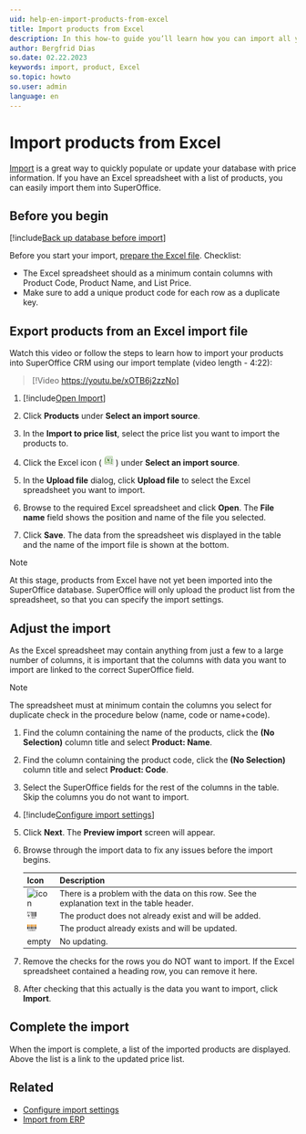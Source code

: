 ```yaml
---
uid: help-en-import-products-from-excel
title: Import products from Excel
description: In this how-to guide you’ll learn how you can import all your products, descriptions and product codes.
author: Bergfrid Dias
so.date: 02.22.2023
keywords: import, product, Excel
so.topic: howto
so.user: admin
language: en
---
```


# Import products from Excel

[Import][2] is a great way to quickly populate or update your database with price information. If you have an Excel spreadsheet with a list of products, you can easily import them into SuperOffice.

## Before you begin

[!include[Back up database before import](includes/caution-backup-before-import.md)]

Before you start your import, [prepare the Excel file][1]. Checklist:

* The Excel spreadsheet should as a minimum contain columns with Product Code, Product Name, and List Price.
* Make sure to add a unique product code for each row as a duplicate key.

## Export products from an Excel import file

Watch this video or follow the steps to learn how to import your products into SuperOffice CRM using our import template (video length - 4:22):

<!-- markdownlint-disable-next-line MD034 DOCSMD007 -->
> [!Video https://youtu.be/xOTB6j2zzNo]

1. [!include[Open Import](includes/open-import.md)]

2. Click **Products** under **Select an import source**.

3. In the **Import to price list**, select the price list you want to import the products to.

4. Click the Excel icon ( ![icon][img1] ) under **Select an import source**.

5. In the **Upload file** dialog, click **Upload file** to select the Excel spreadsheet you want to import.

6. Browse to the required Excel spreadsheet and click **Open**. The **File name** field shows the position and name of the file you selected.

7. Click **Save**. The data from the spreadsheet wis displayed in the table and the name of the import file is shown at the bottom.

> [!NOTE]
> At this stage, products from Excel have not yet been imported into the SuperOffice database. SuperOffice will only upload the product list from the spreadsheet, so that you can specify the import settings.

## Adjust the import

As the Excel spreadsheet may contain anything from just a few to a large number of columns, it is important that the columns with data you want to import are linked to the correct SuperOffice field.

> [!NOTE]
> The spreadsheet must at minimum contain the columns you select for duplicate check in the procedure below (name, code or name+code).

1. Find the column containing the name of the products, click the **(No Selection)** column title and select **Product: Name**.

2. Find the column containing the product code, click the **(No Selection)** column title and select **Product: Code**.

3. Select the SuperOffice fields for the rest of the columns in the table. Skip the columns you do not want to import.

4. [!include[Configure import settings](includes/configure-import-settings.md)]

5. Click **Next**. The **Preview import** screen will appear.

6. Browse through the import data to fix any issues before the import begins.

    | Icon | Description |
    |---|---|
    | ![icon][img2] | There is a problem with the data on this row. See the explanation text in the table header. |
    | ![icon][img3] | The product does not already exist and will be added. |
    | ![icon][img4] | The product already exists and will be updated. |
    | empty | No updating. |

7. Remove the checks for the rows you do NOT want to import. If the Excel spreadsheet contained a heading row, you can remove it here.

8. After checking that this actually is the data you want to import, click **Import**.

## Complete the import

When the import is complete, a list of the imported products are displayed. Above the list is a link to the updated price list.

## Related

* [Configure import settings][3]
* [Import from ERP][6]

<!-- Referenced links -->
[1]: create-import-file.md
[2]: index.md
[3]: configure-import-settings.md
[6]: import-from-erp.md

<!-- Referenced images -->
[img1]: ../../../../media/icons/admin/import-excel-small.bmp
[img2]: ../../../../../common/icons/warning.png
[img3]: ../../../../media/icons/admin/import-preview-icon-product-new.bmp
[img4]: ../../../../media/icons/admin/import-preview-icon-product-changed.bmp
